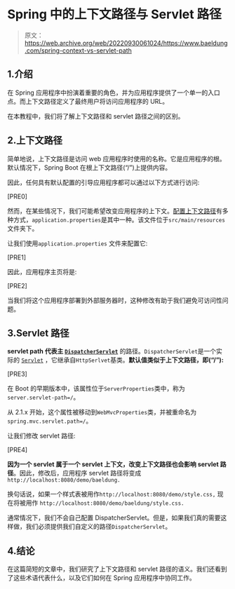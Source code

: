 # Spring 中的上下文路径与 Servlet 路径

> 原文：<https://web.archive.org/web/20220930061024/https://www.baeldung.com/spring-context-vs-servlet-path>

## 1.介绍

在 Spring 应用程序中扮演着重要的角色，并为应用程序提供了一个单一的入口点。而上下文路径定义了最终用户将访问应用程序的 URL。

在本教程中，我们将了解上下文路径和 servlet 路径之间的区别。

## 2.上下文路径

简单地说，上下文路径是访问 web 应用程序时使用的名称。它是应用程序的根。默认情况下，Spring Boot 在根上下文路径(“/”)上提供内容。

因此，任何具有默认配置的引导应用程序都可以通过以下方式进行访问:

[PRE0]

然而，在某些情况下，我们可能希望改变应用程序的上下文。[配置上下文路径](/web/20220625073830/https://www.baeldung.com/spring-boot-context-path)有多种方式，`application.properties`是其中一种。该文件位于`src/main/resources`文件夹下。

让我们使用`application.properties` 文件来配置它:

[PRE1]

因此，应用程序主页将是:

[PRE2]

当我们将这个应用程序部署到外部服务器时，这种修改有助于我们避免可访问性问题。

## 3.Servlet 路径

**servlet path 代表主 [`DispatcherServlet`](/web/20220625073830/https://www.baeldung.com/spring-dispatcherservlet)** 的路径。`DispatcherServlet`是一个实际的 [`Servlet`](/web/20220625073830/https://www.baeldung.com/intro-to-servlets) ，它继承自`HttpSerlvet`基类。**默认值类似于上下文路径，即(“/”):**

[PRE3]

在 Boot 的早期版本中，该属性位于`ServerProperties`类中，称为`server.servlet-path=/`。

从 2.1.x 开始，这个属性被移动到`WebMvcProperties`类，并被重命名为`spring.mvc.servlet.path=/`。

让我们修改 servlet 路径:

[PRE4]

**因为一个 servlet 属于一个 servlet 上下文，改变上下文路径也会影响 servlet 路径**。因此，修改后，应用程序 servlet 路径将变成`http://localhost:8080/demo/baeldung.`

换句话说，如果一个样式表被用作`http://localhost:8080/demo/style.css,` 现在将被用作 `http://localhost:8080/demo/baeldung/style.css.`

通常情况下，我们不会自己配置 DispatcherServlet。但是，如果我们真的需要这样做，我们必须提供我们自定义的路径`DispatcherServlet`。

## 4.结论

在这篇简短的文章中，我们研究了上下文路径和 servlet 路径的语义。我们还看到了这些术语代表什么，以及它们如何在 Spring 应用程序中协同工作。